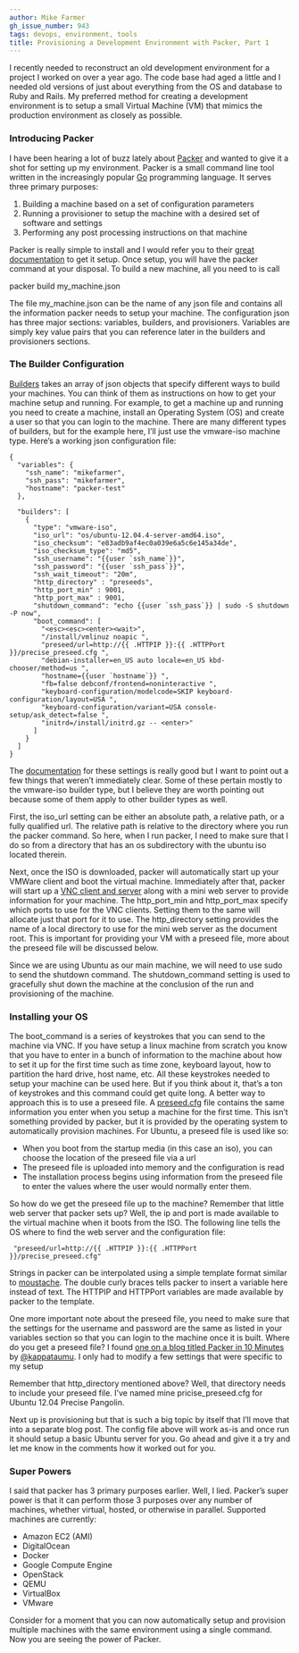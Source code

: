 ```yaml
---
author: Mike Farmer
gh_issue_number: 943
tags: devops, environment, tools
title: Provisioning a Development Environment with Packer, Part 1
---
```




I recently needed to reconstruct an old development environment for a project I worked on over a year ago. The code base had aged a little and I needed old versions of just about everything from the OS and database to Ruby and Rails. My preferred method for creating a development environment is to setup a small Virtual Machine (VM) that mimics the production environment as closely as possible.

### Introducing Packer

I have been hearing a lot of buzz lately about [Packer](https://www.packer.io/) and wanted to give it a shot for setting up my environment. Packer is a small command line tool written in the increasingly popular [Go](https://golang.org/) programming language. It serves three primary purposes:

1. Building a machine based on a set of configuration parameters
1. Running a provisioner to setup the machine with a desired set of software and settings
1. Performing any post processing instructions on that machine

Packer is really simple to install and I would refer you to their [great documentation](https://www.packer.io/docs/installation.html) to get it setup. Once setup, you will have the packer command at your disposal. To build a new machine, all you need to is call

packer build my_machine.json

The file my_machine.json can be the name of any json file and contains all the information packer needs to setup your machine. The configuration json has three major sections: variables, builders, and provisioners. Variables are simply key value pairs that you can reference later in the builders and provisioners sections.

### The Builder Configuration

[Builders](https://www.packer.io/docs/templates/builders.html) takes an array of json objects that specify different ways to build your machines. You can think of them as instructions on how to get your machine setup and running. For example, to get a machine up and running you need to create a machine, install an Operating System (OS) and create a user so that you can login to the machine. There are many different types of builders, but for the example here, I’ll just use the vmware-iso machine type. Here’s a working json configuration file:

```
{
  "variables": {
    "ssh_name": "mikefarmer",
    "ssh_pass": "mikefarmer",
    "hostname": "packer-test"
  },

  "builders": [
    {
      "type": "vmware-iso",
      "iso_url": "os/ubuntu-12.04.4-server-amd64.iso",
      "iso_checksum": "e83adb9af4ec0a039e6a5c6e145a34de",
      "iso_checksum_type": "md5",
      "ssh_username": "{{user `ssh_name`}}",
      "ssh_password": "{{user `ssh_pass`}}",
      "ssh_wait_timeout": "20m",
      "http_directory" : "preseeds",
      "http_port_min" : 9001,
      "http_port_max" : 9001,
      "shutdown_command": "echo {{user `ssh_pass`}} | sudo -S shutdown -P now",
      "boot_command": [
        "<esc><esc><enter><wait>",
        "/install/vmlinuz noapic ",
        "preseed/url=http://{{ .HTTPIP }}:{{ .HTTPPort }}/precise_preseed.cfg ",
        "debian-installer=en_US auto locale=en_US kbd-chooser/method=us ",
        "hostname={{user `hostname`}} ",
        "fb=false debconf/frontend=noninteractive ",
        "keyboard-configuration/modelcode=SKIP keyboard-configuration/layout=USA ",
        "keyboard-configuration/variant=USA console-setup/ask_detect=false ",
        "initrd=/install/initrd.gz -- <enter>"
      ]
    }
  ]
}
```

The [documentation](https://www.packer.io/docs/templates/builders.html) for these settings is really good but I want to point out a few things that weren’t immediately clear. Some of these pertain mostly to the vmware-iso builder type, but I believe they are worth pointing out because some of them apply to other builder types as well. 

First, the iso_url setting can be either an absolute path, a relative path, or a fully qualified url. The relative path is relative to the directory where you run the packer command. So here, when I run packer, I need to make sure that I do so from a directory that has an os subdirectory with the ubuntu iso located therein.

Next, once the ISO is downloaded, packer will automatically start up your VMWare client and boot the virtual machine. Immediately after that, packer will start up a [VNC client and server](https://en.wikipedia.org/wiki/Virtual_Network_Computing) along with a mini web server to provide information for your machine. The http_port_min and http_port_max specify which ports to use for the VNC clients. Setting them to the same will allocate just that port for it to use. The http_directory setting provides the name of a local directory to use for the mini web server as the document root. This is important for providing your VM with a preseed file, more about the preseed file will be discussed below.

Since we are using Ubuntu as our main machine, we will need to use sudo to send the shutdown command. The shutdown_command setting is used to gracefully shut down the machine at the conclusion of the run and provisioning of the machine.

### Installing your OS

The boot_command is a series of keystrokes that you can send to the machine via VNC. If you have setup a linux machine from scratch you know that you have to enter in a bunch of information to the machine about how to set it up for the first time such as time zone, keyboard layout, how to partition the hard drive, host name, etc. All these keystrokes needed to setup your machine can be used here. But if you think about it, that’s a ton of keystrokes and this command could get quite long. A better way to approach this is to use a preseed file. A [preseed.cfg](https://help.ubuntu.com/lts/installation-guide/s390x/apb.html) file contains the same information you enter when you setup a machine for the first time. This isn’t something provided by packer, but it is provided by the operating system to automatically provision machines. For Ubuntu, a preseed file is used like so:

- When you boot from the startup media (in this case an iso), you can choose the location of the preseed file via a url
- The preseed file is uploaded into memory and the configuration is read
- The installation process begins using information from the preseed file to enter the values where the user would normally enter them.

So how do we get the preseed file up to the machine? Remember that little web server that packer sets up? Well, the ip and port is made available to the virtual machine when it boots from the ISO. The following line tells the OS where to find the web server and the configuration file:

```
 "preseed/url=http://{{ .HTTPIP }}:{{ .HTTPPort }}/precise_preseed.cfg"
```

Strings in packer can be interpolated using a simple template format similar to [moustache](http://mustache.github.io/). The double curly braces tells packer to insert a variable here instead of text. The HTTPIP and HTTPPort variables are made available by packer to the template.

One more important note about the preseed file, you need to make sure that the settings for the username and password are the same as listed in your variables section so that you can login to the machine once it is built. Where do you get a preseed file? I found [one on a blog titled Packer in 10 Minutes](http://kappataumu.com/articles/creating-an-Ubuntu-VM-with-packer.html) by [@kappataumu](https://twitter.com/kappataumu). I only had to modify a few settings that were specific to my setup

Remember that http_directory mentioned above? Well, that directory needs to include your preseed file. I’ve named mine pricise_preseed.cfg for Ubuntu 12.04 Precise Pangolin.

Next up is provisioning but that is such a big topic by itself that I’ll move that into a separate blog post. The config file above will work as-is and once run it should setup a basic Ubuntu server for you. Go ahead and give it a try and let me know in the comments how it worked out for you.

### Super Powers

I said that packer has 3 primary purposes earlier. Well, I lied. Packer’s super power is that it can perform those 3 purposes over any number of machines, whether virtual, hosted, or otherwise in parallel. Supported machines are currently:

- Amazon EC2 (AMI)
- DigitalOcean
- Docker
- Google Compute Engine
- OpenStack
- QEMU
- VirtualBox
- VMware

Consider for a moment that you can now automatically setup and provision multiple machines with the same environment using a single command. Now you are seeing the power of Packer. 

